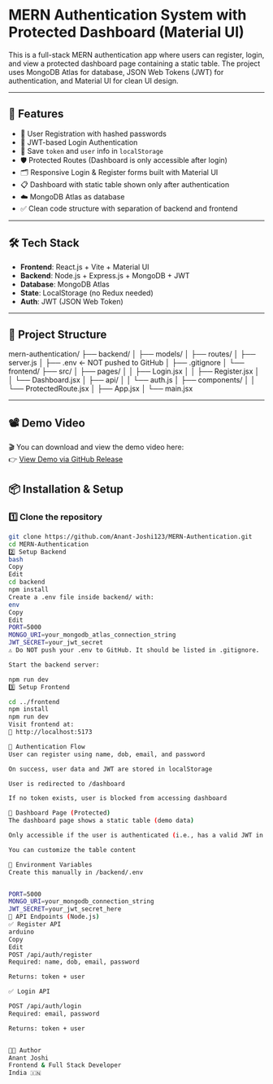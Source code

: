 # MERN Authentication System with Protected Dashboard (Material UI)

This is a full-stack MERN authentication app where users can register, login, and view a protected dashboard page containing a static table. The project uses MongoDB Atlas for database, JSON Web Tokens (JWT) for authentication, and Material UI for clean UI design.

---

## 🚀 Features

- 🔐 User Registration with hashed passwords
- 🔑 JWT-based Login Authentication
- 🧠 Save `token` and `user` info in `localStorage`
- 🛡️ Protected Routes (Dashboard is only accessible after login)
- 🗂️ Responsive Login & Register forms built with Material UI
- 📋 Dashboard with static table shown only after authentication
- ☁️ MongoDB Atlas as database
- ✅ Clean code structure with separation of backend and frontend

---

## 🛠️ Tech Stack

- **Frontend**: React.js + Vite + Material UI
- **Backend**: Node.js + Express.js + MongoDB + JWT
- **Database**: MongoDB Atlas
- **State**: LocalStorage (no Redux needed)
- **Auth**: JWT (JSON Web Token)

---

## 📁 Project Structure

mern-authentication/
├── backend/
│ ├── models/
│ ├── routes/
│ ├── server.js
│ ├── .env ← NOT pushed to GitHub
│ ├── .gitignore
│
└── frontend/
├── src/
│ ├── pages/
│ │ ├── Login.jsx
│ │ ├── Register.jsx
│ │ └── Dashboard.jsx
│ ├── api/
│ │ └── auth.js
│ ├── components/
│ │ └── ProtectedRoute.jsx
│ ├── App.jsx
│ └── main.jsx


---

## 📽️ Demo Video

🎬 You can download and view the demo video here:  
👉 [View Demo via GitHub Release](https://github.com/Anant-Joshi123/MERN-Authentication/releases/download/v1.0.0/Vite.+.React.-.Google.Chrome.2025-07-08.00-03-29.mp4)


## 📦 Installation & Setup

### 1️⃣ Clone the repository

```bash
git clone https://github.com/Anant-Joshi123/MERN-Authentication.git
cd MERN-Authentication
2️⃣ Setup Backend
bash
Copy
Edit
cd backend
npm install
Create a .env file inside backend/ with:
env
Copy
Edit
PORT=5000
MONGO_URI=your_mongodb_atlas_connection_string
JWT_SECRET=your_jwt_secret
⚠️ Do NOT push your .env to GitHub. It should be listed in .gitignore.

Start the backend server:

npm run dev
3️⃣ Setup Frontend

cd ../frontend
npm install
npm run dev
Visit frontend at:
📎 http://localhost:5173

🔐 Authentication Flow
User can register using name, dob, email, and password

On success, user data and JWT are stored in localStorage

User is redirected to /dashboard

If no token exists, user is blocked from accessing dashboard

🧾 Dashboard Page (Protected)
The dashboard page shows a static table (demo data)

Only accessible if the user is authenticated (i.e., has a valid JWT in localStorage)

You can customize the table content

🧠 Environment Variables
Create this manually in /backend/.env 


PORT=5000
MONGO_URI=your_mongodb_connection_string
JWT_SECRET=your_jwt_secret_here
🧪 API Endpoints (Node.js)
✅ Register API
arduino
Copy
Edit
POST /api/auth/register
Required: name, dob, email, password

Returns: token + user

✅ Login API

POST /api/auth/login
Required: email, password

Returns: token + user


👨‍💻 Author
Anant Joshi
Frontend & Full Stack Developer
India 🇮🇳


